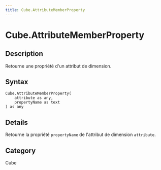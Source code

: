 ```yaml
---
title: Cube.AttributeMemberProperty
---
```


# Cube.AttributeMemberProperty


## Description

Retourne une propriété d&#39;un attribut de dimension.


## Syntax

```powerquery
Cube.AttributeMemberProperty(
    attribute as any,
    propertyName as text
) as any
```


## Details

Retourne la propriété <code>propertyName</code> de l'attribut de dimension <code>attribute</code>.



## Category
Cube
